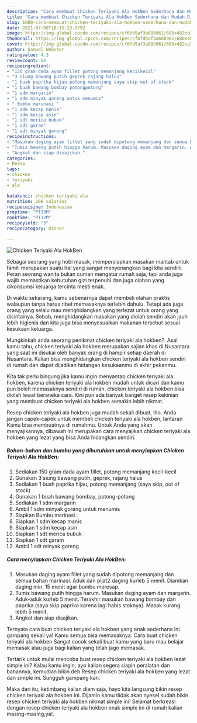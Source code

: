 ```yaml
---
description: "Cara membuat Chicken Teriyaki Ala HokBen Sederhana dan Mudah Dibuat"
title: "Cara membuat Chicken Teriyaki Ala HokBen Sederhana dan Mudah Dibuat"
slug: 1080-cara-membuat-chicken-teriyaki-ala-hokben-sederhana-dan-mudah-dibuat
date: 2021-07-08T18:15:23.579Z
image: https://img-global.cpcdn.com/recipes/cf6fd5af3a68b961/680x482cq70/chicken-teriyaki-ala-hokben-foto-resep-utama.jpg
thumbnail: https://img-global.cpcdn.com/recipes/cf6fd5af3a68b961/680x482cq70/chicken-teriyaki-ala-hokben-foto-resep-utama.jpg
cover: https://img-global.cpcdn.com/recipes/cf6fd5af3a68b961/680x482cq70/chicken-teriyaki-ala-hokben-foto-resep-utama.jpg
author: Samuel Webster
ratingvalue: 4.3
reviewcount: 14
recipeingredient:
- "150 gram dada ayam fillet potong memanjang kecilkecil"
- "3 siung bawang putih geprek rajang halus"
- "1 buah paprika hijau potong memanjang saya skip out of stock"
- "1 buah bawang bombay potongpotong"
- "1 sdm margarin"
- "1 sdm minyak goreng untuk menumis"
- " Bumbu marinasi "
- "1 sdm kecap manis"
- "1 sdm kecap asin"
- "1 sdt merica bubuk"
- "1 sdt garam"
- "1 sdt minyak goreng"
recipeinstructions:
- "Masukan daging ayam fillet yang sudah dipotong memanjang dan semua bahan marinasi. Aduk dan pijat2 daging kurleb 5 menit. Diamkan daging min. 15 menit agar bumbu meresap."
- "Tumis bawang putih hingga harum. Masukan daging ayam dan margarin. Aduk-aduk kurleb 5 menit. Terakhir masukan bawang bombay dan paprika (saya skip paprika karena lagi habis stoknya). Masak kurang lebih 5 menit."
- "Angkat dan siap disajikan."
categories:
- Resep
tags:
- chicken
- teriyaki
- ala

katakunci: chicken teriyaki ala 
nutrition: 206 calories
recipecuisine: Indonesian
preptime: "PT33M"
cooktime: "PT32M"
recipeyield: "3"
recipecategory: Dinner

---
```



![Chicken Teriyaki Ala HokBen](https://img-global.cpcdn.com/recipes/cf6fd5af3a68b961/680x482cq70/chicken-teriyaki-ala-hokben-foto-resep-utama.jpg)

Sebagai seorang yang hobi masak, mempersiapkan masakan mantab untuk famili merupakan suatu hal yang sangat menyenangkan bagi kita sendiri. Peran seorang  wanita bukan cuman mengatur rumah saja, tapi anda juga wajib memastikan kebutuhan gizi terpenuhi dan juga olahan yang dikonsumsi keluarga tercinta mesti enak.

Di waktu  sekarang, kamu sebenarnya dapat membeli olahan praktis walaupun tanpa harus ribet memasaknya terlebih dahulu. Tetapi ada juga orang yang selalu mau menghidangkan yang terlezat untuk orang yang dicintainya. Sebab, menghidangkan masakan yang diolah sendiri akan jauh lebih higienis dan kita juga bisa menyesuaikan makanan tersebut sesuai kesukaan keluarga. 



Mungkinkah anda seorang penikmat chicken teriyaki ala hokben?. Asal kamu tahu, chicken teriyaki ala hokben merupakan sajian khas di Nusantara yang saat ini disukai oleh banyak orang di hampir setiap daerah di Nusantara. Kalian bisa menghidangkan chicken teriyaki ala hokben sendiri di rumah dan dapat dijadikan hidangan kesukaanmu di akhir pekanmu.

Kita tak perlu bingung jika kamu ingin menyantap chicken teriyaki ala hokben, karena chicken teriyaki ala hokben mudah untuk dicari dan kamu pun boleh memasaknya sendiri di rumah. chicken teriyaki ala hokben bisa diolah lewat beraneka cara. Kini pun ada banyak banget resep kekinian yang membuat chicken teriyaki ala hokben semakin lebih nikmat.

Resep chicken teriyaki ala hokben juga mudah sekali dibuat, lho. Anda jangan capek-capek untuk membeli chicken teriyaki ala hokben, lantaran Kamu bisa membuatnya di rumahmu. Untuk Anda yang akan menyajikannya, dibawah ini merupakan cara menyajikan chicken teriyaki ala hokben yang lezat yang bisa Anda hidangkan sendiri.

<!--inarticleads1-->

##### Bahan-bahan dan bumbu yang dibutuhkan untuk menyiapkan Chicken Teriyaki Ala HokBen:

1. Sediakan 150 gram dada ayam fillet, potong memanjang kecil-kecil
1. Gunakan 3 siung bawang putih, geprek, rajang halus
1. Sediakan 1 buah paprika hijau, potong memanjang (saya skip, out of stock)
1. Gunakan 1 buah bawang bombay, potong-potong
1. Sediakan 1 sdm margarin
1. Ambil 1 sdm minyak goreng untuk menumis
1. Siapkan  Bumbu marinasi :
1. Siapkan 1 sdm kecap manis
1. Siapkan 1 sdm kecap asin
1. Siapkan 1 sdt merica bubuk
1. Siapkan 1 sdt garam
1. Ambil 1 sdt minyak goreng




<!--inarticleads2-->

##### Cara menyiapkan Chicken Teriyaki Ala HokBen:

1. Masukan daging ayam fillet yang sudah dipotong memanjang dan semua bahan marinasi. Aduk dan pijat2 daging kurleb 5 menit. Diamkan daging min. 15 menit agar bumbu meresap.
1. Tumis bawang putih hingga harum. Masukan daging ayam dan margarin. Aduk-aduk kurleb 5 menit. Terakhir masukan bawang bombay dan paprika (saya skip paprika karena lagi habis stoknya). Masak kurang lebih 5 menit.
1. Angkat dan siap disajikan.




Ternyata cara buat chicken teriyaki ala hokben yang enak sederhana ini gampang sekali ya! Kamu semua bisa memasaknya. Cara buat chicken teriyaki ala hokben Sangat cocok sekali buat kamu yang baru mau belajar memasak atau juga bagi kalian yang telah jago memasak.

Tertarik untuk mulai mencoba buat resep chicken teriyaki ala hokben lezat simple ini? Kalau kamu ingin, ayo kalian segera siapin peralatan dan bahannya, kemudian bikin deh Resep chicken teriyaki ala hokben yang lezat dan simple ini. Sungguh gampang kan. 

Maka dari itu, ketimbang kalian diam saja, hayo kita langsung bikin resep chicken teriyaki ala hokben ini. Dijamin kamu tiidak akan nyesel sudah bikin resep chicken teriyaki ala hokben nikmat simple ini! Selamat berkreasi dengan resep chicken teriyaki ala hokben enak simple ini di rumah kalian masing-masing,ya!.

